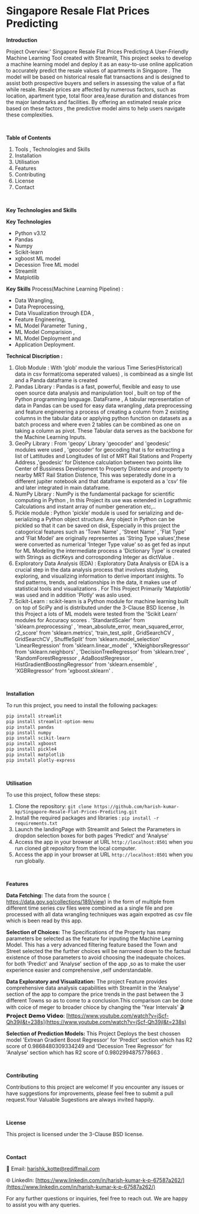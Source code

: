 # Singapore Resale Flat Prices Predicting


**Introduction**

Project Overview:' Singapore Resale Flat Prices Predicting:A User-Friendly Machine Learning Tool created with Streamlit, This project seeks to develop a machine learning model and deploy it as an easy-to-use online application to accurately predict the resale values of apartments in Singapore . The model will be based on historical resale flat transactions and is designed to assist both prospective buyers and sellers in assessing the value of a flat while resale. Resale prices are affected by numerous factors, such as location, apartment type, total floor area,lease duration and distances from the major landmarks and facilities. By offering an estimated resale price based on these factors , the predictive model aims to help users navigate these complexities.

<br />

**Table of Contents**

1. Tools , Technologies and Skills
2. Installation
3. Utilisation
4. Features
5. Contributing
6. License
7. Contact

<br />

**Key Technologies and Skills**

**Key Technologies**
- Python v3.12
- Pandas 
- Numpy
- Scikit-learn
- xgboost ML model
- Decession Tree ML model
- Streamlit
- Matplotlib

**Key Skills**
Process(Machine Learning Pipeline) : 
- Data Wrangling, 
- Data Preprocessing, 
- Data Visualization through EDA , 
- Feature Engineering, 
- ML Model Parameter Tuning , 
- ML Model Comparision , 
- ML Model Deployment and 
- Application Deployment.


**Technical Discription :**
1. Glob Module : With 'glob' module the various Time Series(Historical) data in csv format(coma seperated values) , is combinead as a single list and a Panda dataframe is created
2. Pandas Library : Pandas is a fast, powerful, flexible and easy to use open source data analysis and manipulation tool , built on top of the Python programming language. DataFrame , A tabular representation of data in Pandas can be used for easy data wrangling ,data preprocessing and feature engineering a process of creating a column from 2 existing columns in the tabular data or applying python function on datasets as a batch process and where even 2 tables can be combined as one on taking a column as pivot. These Tabular data serves as the backbone for the Machine Learning Inputs.
3. GeoPy Library : From 'geopy' Library 'geocoder' and 'geodesic' modules were used , 'geocoder' for geocoding that is for extracting a list of Lattitudes and Longitudes of list of MRT Rail Stations and Property Address ,'geodesic' for Distence calculation between two points like Center of Bussiness Development to Property Distence and property to nearby MRT Rail Station Distence, This was seperatedly done in a different jupiter notebook and that dataframe is expoterd as a 'csv' file and later integrated in main dataframe.
4. NumPy Library : NumPy is the fundamental package for scientific computing in Python , In this Project its use was extended in Lograthmic Calculations and instant array of number generation etc,..
5. Pickle module : Python 'pickle' module is used for serializing and de-serializing a Python object structure. Any object in Python can be pickled so that it can be saved on disk, Especially in this project the catogorical features such as 'Town Name' , 'Street Name' , 'Flat Type' and 'Flat Model' are originally representes as 'String Type values',these were converted as numerical 'Integer Type value' so as get fed as input for ML Modeling the intermediate process a 'Dictionary Type' is created with Strings as dictKeys and corrosponding Integer as dictValue .
6. Exploratory Data Analysis (EDA) : Exploratory Data Analysis or EDA is a crucial step in the data analysis process that involves studying, exploring, and visualizing information to derive important insights. To find patterns, trends, and relationships in the data, it makes use of statistical tools and visualizations . For This Project Primarily 'Matplotlib' was used and in addition 'Plotly' was aslo used.
7. Scikit-Learn : scikit-learn is a Python module for machine learning built on top of SciPy and is distributed under the 3-Clause BSD license , In this Project a lots of ML models were tested from the 'Scikit Learn' modules for Accuracy scores . 'StandardScaler' from 'sklearn.preprocessing' , 'mean_absolute_error, mean_squared_error, r2_score' from 'sklearn.metrics', 'train_test_split , GridSearchCV , GridSearchCV , ShuffleSplit' from 'sklearn.model_selection' 'LinearRegression' from 'sklearn.linear_model' , 'KNeighborsRegressor' from 'sklearn.neighbors' , 'DecisionTreeRegressor' from 'sklearn.tree' , 'RandomForestRegressor , AdaBoostRegressor , HistGradientBoostingRegressor' from 'sklearn.ensemble' , 'XGBRegressor' from 'xgboost.sklearn' .


<br />

**Installation**

To run this project, you need to install the following packages:
```python
pip install streamlit
pip install streamlit-option-menu
pip install pandas
pip install numpy
pip install scikit-learn
pip install xgboost
pip install pickle4
pip install matplotlib
pip install plotly-express
```

<br />

**Utilisation**

To use this project, follow these steps:

1. Clone the repository: ```git clone https://github.com/harish-kumar-kp/Singapore-Resale-Flat-Prices-Predicting.git```
2. Install the required packages and libraries : ```pip install -r requirements.txt```
3. Launch the landingPage with Streamlit and Select the Parameters in dropdon selection boxes for both pages 'Predict' and 'Analyse'
4. Access the app in your browser at URL ```http://localhost:8501``` when you run cloned git repository from the local computer.
5. Access the app in your browser at URL ```http://localhost:8501``` when you run globally.


<br />

**Features**

**Data Fetching:** The data from the source ( https://data.gov.sg/collections/189/view) in the form of multiple from different time series csv files were combined as a single file and pre processed with all data wrangling techniques was again expotred as csv file which is been read by this app.

**Selection of Choices:** The Specifications of the Property has many parameters be selected as the feature for inputing the Machine Learning Model. This has a very advanced filtering feature based the Town and Street selected the the further choices will be narrowed down to the factual existence of those parameters to avoid choosing the inadequate choices. for both 'Predict' and 'Analyse' section of the app ,so as to make the user experience easier and comprehensive ,self understandable.   

**Data Exploratory and Visualization:** The project Feature provides comprehensive data analysis capabilities with Streamlit in the 'Analyse' section of the app to compare the price trends in the past between the 3 different Towns so as to come to a conclusion.This comparison can be done with coice of meger to broader chioce by changing the 'Year Intervals' 
🎬 𝗣𝗿𝗼𝗷𝗲𝗰𝘁 𝗗𝗲𝗺𝗼 𝗩𝗶𝗱𝗲𝗼: [https://www.youtube.com/watch?v=jScf-Qh39jI&t=238s](https://www.youtube.com/watch?v=jScf-Qh39jI&t=238s)

**Selection of Prediction Models:** This Project Deploys the best chossen model 'Extrean Gradient Boost Regressor' for 'Predict' section which has R2 score of 0.9868480309334249 and 'Decession Tree Regressor' for 'Analyse' section which has R2 score of 0.9802994875778663 .

<br />

**Contributing**

Contributions to this project are welcome! If you encounter any issues or have suggestions for improvements, please feel free to submit a pull request.Your Valuable Sugestions are always invited happily.

<br />

**License**

This project is licensed under the 3-Clause BSD license.

<br />

**Contact**

📧 Email: harishk_kotte@rediffmail.com

🌐 LinkedIn: [https://www.linkedin.com/in/harish-kumar-k-p-67587a262/](https://www.linkedin.com/in/harish-kumar-k-p-67587a262/)

For any further questions or inquiries, feel free to reach out. We are happy to assist you with any queries.

